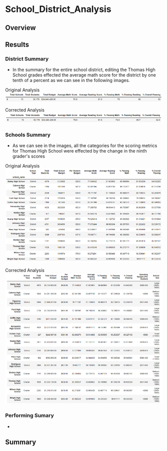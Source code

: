 # School_District_Analysis

## Overview

## Results

### District Summary

- In the summary for the entire school district, editing the Thomas High School grades effected the average math score for the district by one tenth of a percent as we can see in the following images. 

Original Analysis
![](https://github.com/tmidcalf/School_District_Analysis/blob/main/Resources/Orininal_District_Analysis.png?raw=true)

Corrected Analysis
![](https://github.com/tmidcalf/School_District_Analysis/blob/main/Resources/Corrected_District_Analysis.png?raw=true)

### Schools Summary

- As we can see in the images, all the categories for the scoring metrics for Thomas High School were effected by the change in the ninth grader's scores

Original Analysis
![](https://github.com/tmidcalf/School_District_Analysis/blob/main/Resources/Original_Per_School_Summary.png?raw=true)

Corrected Analysis
![](https://github.com/tmidcalf/School_District_Analysis/blob/main/Resources/Corrected_Per_School_Summary.png?raw=true)

### Performing Sumary

- 

###

## Summary
